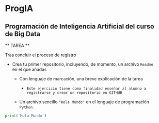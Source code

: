 # ProgIA

## Programación de Inteligencia Artificial del curso de Big Data

** TAREA **

Tras concluir el proceso de registro

* Crea tu primer repositorio, incluyendo, de momento, un archivo ``Readme`` en el que añadas

  * Con lenguaje de marcación, una breve explicación de la tarea
  
    * ``Este ejercicio tiene como finalidad enseñar al alumno a registrarse y crear un repositorio en GITHUB``  

  * Un archivo sencillo ``"Hola Mundo"`` en el lenguaje de programación ``Python``.  

```python
print('Hola Mundo')
```
